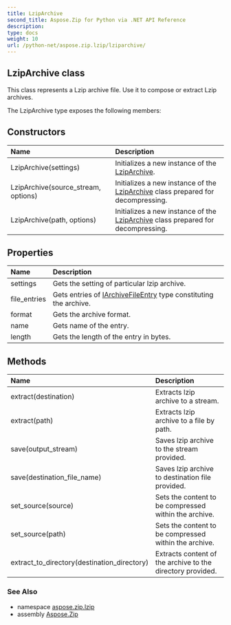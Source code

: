 ```yaml
---
title: LzipArchive
second_title: Aspose.Zip for Python via .NET API Reference
description: 
type: docs
weight: 10
url: /python-net/aspose.zip.lzip/lziparchive/
---
```


## LzipArchive class

This class represents a Lzip archive file. Use it to compose or extract Lzip archives.

The LzipArchive type exposes the following members:
## Constructors
| Name | Description |
| :- | :- |
|LzipArchive(settings)|Initializes a new instance of the [LzipArchive](/zip/python-net/aspose.zip.lzip/lziparchive/).|
|LzipArchive(source_stream, options)|Initializes a new instance of the [LzipArchive](/zip/python-net/aspose.zip.lzip/lziparchive/) class prepared for decompressing.|
|LzipArchive(path, options)|Initializes a new instance of the [LzipArchive](/zip/python-net/aspose.zip.lzip/lziparchive/) class prepared for decompressing.|
## Properties
| Name | Description |
| :- | :- |
|settings|Gets the setting of particular lzip archive.|
|file_entries|Gets entries of [IArchiveFileEntry](/zip/python-net/aspose.zip/iarchivefileentry/) type constituting the archive.|
|format|Gets the archive format.|
|name|Gets name of the entry.|
|length|Gets the length of the entry in bytes.|
## Methods
| Name | Description |
| :- | :- |
|extract(destination)|Extracts lzip archive to a stream.|
|extract(path)|Extracts lzip archive to a file by path.|
|save(output_stream)|Saves lzip archive to the stream provided.|
|save(destination_file_name)|Saves lzip archive to destination file provided.|
|set_source(source)|Sets the content to be compressed within the archive.|
|set_source(path)|Sets the content to be compressed within the archive.|
|extract_to_directory(destination_directory)|Extracts content of the archive to the directory provided.|

### See Also

* namespace [aspose.zip.lzip](/zip/python-net/aspose.zip.lzip/)
* assembly [Aspose.Zip](/zip/python-net/)

